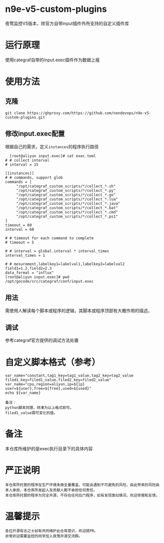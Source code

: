 # n9e-v5-custom-plugins

夜莺监控V5版本，除官方自带input插件外所支持的自定义插件库

# 运行原理
使用categraf自带的input.exec插件作为数据上报

# 使用方法
## 克隆
```
git clone https://ghproxy.com/https://github.com/nondevops/n9e-v5-custom-plugins.git
```

## 修改input.exec配置
根据自己的需求，定义```instances```的程序执行路径
``` shell
  [root@aliyun input.exec]# cat exec.toml
# # collect interval
# interval = 15

[[instances]]
# # commands, support glob
commands = [
     "/opt/categraf_custom_scripts/*/collect_*.sh"
     "/opt/categraf_custom_scripts/*/collect_*.py"
     "/opt/categraf_custom_scripts/*/collect_*.go"
     "/opt/categraf_custom_scripts/*/collect_*.lua"
     "/opt/categraf_custom_scripts/*/collect_*.java"
     "/opt/categraf_custom_scripts/*/collect_*.bat"
     "/opt/categraf_custom_scripts/*/collect_*.cmd"
     "/opt/categraf_custom_scripts/*/collect_*.ps1"
]
timeout = 60
interval = 60

# # timeout for each command to complete
# timeout = 5

# # interval = global.interval * interval_times
interval_times = 1

# # mesurement,labelkey1=labelval1,labelkey2=labelval2 field1=1.2,field2=2.3
data_format = "influx"
[root@aliyun input.exec]# pwd
/opt/gocode/src/categraf/conf/input.exec
```
## 用法
需使用人解读每个脚本或程序的逻辑，其脚本或程序顶部有大概作用的描述。

## 调试
参考categraf官方提供的调试方法处置

# 自定义脚本格式（参考）
``` shell
var_name="constant,tag1_key=tag1_value,tag2_key=tag2_value filed1_key=filed1_value,filed2_key=filed2_value"
var_name="cpu,region=aliyun,ip=${ip} user=${user},free=${free},used=${used}"
echo ${var_name}

备注：
python脚本同理，拼凑为以上格式即可。
filed1_value需可变化的值。
```

# 备注
本仓库所维护的是exec执行目录下的具体内容

# 严正说明
```
本仓库所托管的程序在生产环境未做全量覆盖，可能会遇到不可避免的风险，由此带来的风险由本人承担，本仓库所发起人及贡献人都不承担任何责任。
本仓库所托管的程序为完全开源，不存在任何后门程序，如有发现类似情况，欢迎举报和反馈。
```

# 温馨提示
```
各位开源有志之士如有共同维护此仓库意识，欢迎提PR。
非常欢迎需要监控的同学加入夜莺开源交流群。
```

